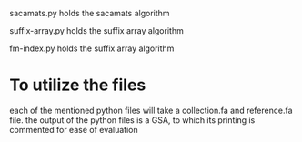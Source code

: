 sacamats.py holds the sacamats algorithm

suffix-array.py holds the suffix array algorithm

fm-index.py holds the suffix array algorithm

# To utilize the files

each of the mentioned python files will take a collection.fa and reference.fa file.
the output of the python files is a GSA, to which its printing is commented for ease of evaluation
